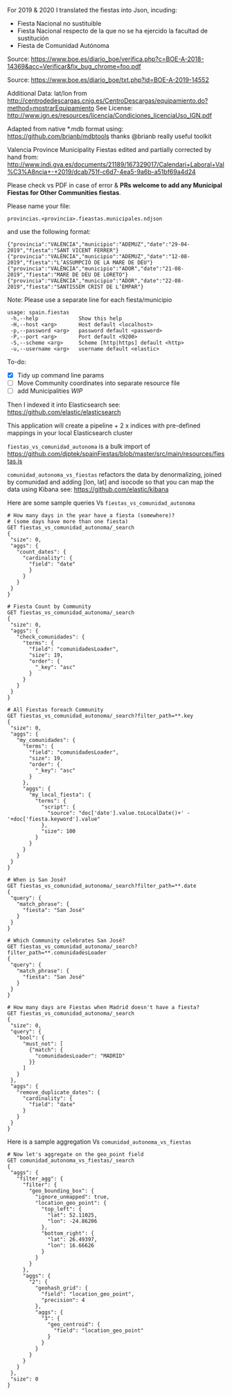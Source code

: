 For 2019 & 2020 I translated the fiestas into Json, incuding:

- Fiesta Nacional no sustituible
- Fiesta Nacional respecto de la que no se ha ejercido la facultad de sustitución
- Fiesta de Comunidad Autónoma

Source: https://www.boe.es/diario_boe/verifica.php?c=BOE-A-2018-14369&acc=Verificar&fix_bug_chrome=foo.pdf

Source: https://www.boe.es/diario_boe/txt.php?id=BOE-A-2019-14552

Additional Data: lat/lon from 
http://centrodedescargas.cnig.es/CentroDescargas/equipamiento.do?method=mostrarEquipamiento
See License: http://www.ign.es/resources/licencia/Condiciones_licenciaUso_IGN.pdf

Adapted from native *.mdb format using: https://github.com/brianb/mdbtools thanks @brianb really useful toolkit

Valencia Province Municipality Fiestas edited and partially corrected by hand from:
http://www.indi.gva.es/documents/21189/167329017/Calendari+Laboral+Val%C3%A8ncia+-+2019/dcab751f-c6d7-4ea5-9a6b-a51bf69a4d24
                                      
Please check vs PDF in case of error & **PRs welcome to add any Municipal Fiestas for Other Communities fiestas**. 

Please name your file: 

```provincias.<provincia>.fieastas.municipales.ndjson```

and use the following format:

```
{"provincia":"VALÈNCIA","municipio":"ADEMUZ","date":"29-04-2019","fiesta":"SANT VICENT FERRER"}
{"provincia":"VALÈNCIA","municipio":"ADEMUZ","date":"12-08-2019","fiesta":"L’ASSUMPCIÓ DE LA MARE DE DÉU"}
{"provincia":"VALÈNCIA","municipio":"ADOR","date":"21-08-2019","fiesta":"MARE DE DÉU DE LORETO"}
{"provincia":"VALÈNCIA","municipio":"ADOR","date":"22-08-2019","fiesta":"SANTISSEM CRIST DE L’EMPAR"}
```

Note: Please use a separate line for each fiesta/municipio

```
usage: spain.fiestas
 -h,--help             Show this help
 -H,--host <arg>       Host default <localhost>
 -p,--password <arg>   password default <password>
 -P,--port <arg>       Port default <9200>
 -S,--scheme <arg>     Scheme [http|https] default <http>
 -u,--username <arg>   username default <elastic>
 ```

To-do: 
- [X] Tidy up command line params
- [ ] Move Community coordinates into separate resource file
- [ ] add Municipalities *WIP*

Then I indexed it into Elasticsearch see: https://github.com/elastic/elasticsearch

This application will create a pipeline + 2 x indices with pre-defined mappings in your local Elasticsearch cluster

```fiestas_vs_comunidad_autonoma``` is a bulk import of https://github.com/djptek/spainFiestas/blob/master/src/main/resources/fiestas.js

```comunidad_autonoma_vs_fiestas``` refactors the data by denormalizing, joined
 by comunidad and adding [lon, lat] and isocode so that you can map the data using
  Kibana see: https://github.com/elastic/kibana

Here are some sample queries Vs ```fiestas_vs_comunidad_autonoma```

```
# How many days in the year have a fiesta (somewhere)?
# (some days have more than one fiesta)
GET fiestas_vs_comunidad_autonoma/_search
{
 "size": 0,
 "aggs": {
   "count_dates": {
     "cardinality": {
       "field": "date"
       }
     }
   }
 }
}

# Fiesta Count by Community
GET fiestas_vs_comunidad_autonoma/_search
{
 "size": 0,
 "aggs": {
   "check_comunidades": {
     "terms": {
       "field": "comunidadesLoader",
       "size": 19,
       "order": {
         "_key": "asc"
       }
     }
   }
 }
}

# All Fiestas foreach Community
GET fiestas_vs_comunidad_autonoma/_search?filter_path=**.key
{
 "size": 0,
 "aggs": {
   "my_comunidades": {
     "terms": {
       "field": "comunidadesLoader",
       "size": 19,
       "order": {
         "_key": "asc"
       }
     },
     "aggs": {
       "my_local_fiesta": {
         "terms": {
           "script": {
             "source": "doc['date'].value.toLocalDate()+' - '+doc['fiesta.keyword'].value"
           },
           "size": 100
         }
       }
     }
   }
 }
}

# When is San José?
GET fiestas_vs_comunidad_autonoma/_search?filter_path=**.date
{
 "query": {
   "match_phrase": {
     "fiesta": "San José"
   }
 }
}

# Which Community celebrates San José?
GET fiestas_vs_comunidad_autonoma/_search?filter_path=**.comunidadesLoader
{
 "query": {
   "match_phrase": {
     "fiesta": "San José"
   }
 }
}

# How many days are Fiestas when Madrid doesn't have a fiesta?
GET fiestas_vs_comunidad_autonoma/_search
{
 "size": 0, 
 "query": {
   "bool": {
     "must_not": [
       {"match": {
         "comunidadesLoader": "MADRID"
       }}
     ]
   }
 },
 "aggs": {
   "remove_duplicate_dates": {
     "cardinality": {
       "field": "date"
     }
   }
 }
}
```

Here is a sample aggregation Vs ```comunidad_autonoma_vs_fiestas```

```
# Now let's aggregate on the geo_point field
GET comunidad_autonoma_vs_fiestas/_search
{
 "aggs": {
   "filter_agg": {
     "filter": {
       "geo_bounding_box": {
         "ignore_unmapped": true,
         "location_geo_point": {
           "top_left": {
             "lat": 52.11025,
             "lon": -24.86206
           },
           "bottom_right": {
             "lat": 26.49397,
             "lon": 16.66626
           }
         }
       }
     },
     "aggs": {
       "2": {
         "geohash_grid": {
           "field": "location_geo_point",
           "precision": 4
         },
         "aggs": {
           "3": {
             "geo_centroid": {
               "field": "location_geo_point"
             }
           }
         }
       }
     }
   }
 },
 "size": 0
}

```
